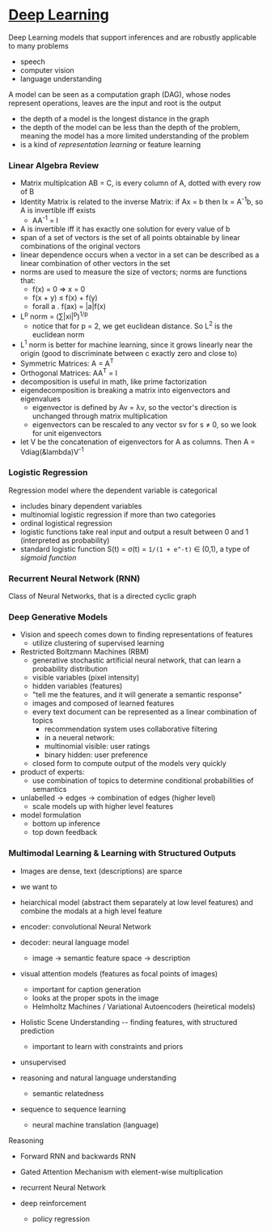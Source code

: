 # [Deep Learning](http://www.deeplearningbook.org)
Deep Learning models that support inferences and are robustly applicable to many problems
- speech 
- computer vision
- language understanding

A model can be seen as a computation graph (DAG), whose nodes represent operations, leaves are the input and root is the output
- the depth of a model is the longest distance in the graph
- the depth of the model can be less than the depth of the problem, meaning the model has a more limited understanding of the problem
- is a kind of *representation learning* or feature learning

### Linear Algebra Review
- Matrix multiplcation AB = C, is every column of A, dotted with every row of B
- Identity Matrix is related to the inverse Matrix: if Ax = b then Ix = A<sup>-1</sup>b, so A is invertible iff exists 
  - AA<sup>-1</sup> = I
- A is invertible iff it has exactly one solution for every value of b
- span of a set of vectors is the set of all points obtainable by linear combinations of the original vectors
- linear dependence occurs when a vector in a set can be described as a linear combination of other vectors in the set
- norms are used to measure the size of vectors; norms are functions that:
  - f(x) = 0 => x = 0
  - f(x + y) ≤ f(x) + f(y)
  - forall a . f(ax) = |a|f(x)
- L<sup>p</sup> norm = (∑|xi|<sup>p</sup>)<sup>1/p</sup>
  - notice that for p = 2, we get euclidean distance. So L<sup>2</sup> is the euclidean norm
- L<sup>1</sup> norm is better for machine learning, since it grows linearly near the origin (good to discriminate between c exactly zero and close to)
- Symmetric Matrices: A = A<sup>T</sup>
- Orthogonal Matrices: AA<sup>T</sup> = I
- decomposition is useful in math, like prime factorization
- eigendecomposition is breaking a matrix into eigenvectors and eigenvalues
  - eigenvector is defined by Av = &lambda;v, so the vector's direction is unchanged through matrix multiplication
  - eigenvectors can be rescaled to any vector sv for s ≠ 0, so we look for unit eigenvectors
- let V be the concatenation of eigenvectors for A as columns. Then A = Vdiag(&lambda)V<sup>-1</sup>

### Logistic Regression
Regression model where the dependent variable is categorical
- includes binary dependent variables
- multinomial logistic regression if more than two categories
- ordinal logistical regression
- logistic functions take real input and output a result between 0 and 1 (interpreted as probability)
- standard logistic function S(t) = &sigma;(t) = `1/(1 + e^-t)` &isin; (0,1), a type of *sigmoid function*

### Recurrent Neural Network (RNN)
Class of Neural Networks, that is a directed cyclic graph

### Deep Generative Models
- Vision and speech comes down to finding representations of features
  - utilize clustering of supervised learning
- Restricted Boltzmann Machines (RBM)
  - generative stochastic artificial neural network, that can learn a probability distribution 
  - visible variables (pixel intensity)
  - hidden variables (features)
  - "tell me the features, and it will generate a semantic response"
  - images and composed of learned features 
  - every text document can be represented as  a linear combination of topics
    - recommendation system uses collaborative filtering
    - in a neueral network:
    - multinomial visible: user ratings
    - binary hidden: user preference
  - closed form to compute output of the models very quickly
- product of experts:
  - use combination of topics to determine conditional probabilities of semantics
- unlabelled -> edges -> combination of edges (higher level)
  - scale models up with higher level features
- model formulation
  - bottom up inference
  - top down feedback

### Multimodal Learning & Learning with Structured Outputs 
- Images are dense, text (descriptions) are sparce
- we want to 
- heiarchical model (abstract them separately at low level features) and combine the modals at a high level feature
- encoder: convolutional Neural Network
- decoder: neural language model
  - image -> semantic feature space -> description
- visual attention models (features as focal points of images)
  - important for caption generation
  - looks at the proper spots in the image
  - Helmholtz Machines / Variational Autoencoders (heiretical models)
- Holistic Scene Understanding -- finding features, with structured prediction
  - important to learn with constraints and priors
  
- unsupervised
- reasoning and natural language understanding
  - semantic relatedness
- sequence to sequence learning
  - neural machine translation (language) 

Reasoning
- Forward RNN and backwards RNN
- Gated Attention Mechanism with element-wise multiplication
- recurrent Neural Network

- deep reinforcement
  - policy regression
